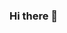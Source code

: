 ### Hi there 👋

<!--
**abhishek2chikun/abhishek2chikun** is a ✨ _special_ ✨ repository because its `README.md` (this file) appears on your GitHub profile.

https://camo.githubusercontent.com/4e8df6700c248d33ea05c3a8f667f55422eb1b8676baad5a315d829907756149/68747470733a2f2f6769746875622d726561646d652d73746174732e76657263656c2e6170702f6170692f3f757365726e616d653d4a796f74696b613939392673686f775f69636f6e733d74727565267468656d653d676f7468616d
Here are some ideas to get you started:

- 🔭 I’m currently working on ...
- 🌱 I’m currently learning ...
- 👯 I’m looking to collaborate on ...
- 🤔 I’m looking for help with ...
- 💬 Ask me about ...
- 📫 How to reach me: ...
- 😄 Pronouns: ...
- ⚡ Fun fact: ...
-->
